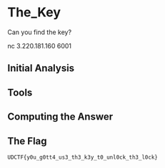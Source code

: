 # The_Key
Can you find the key?

nc 3.220.181.160 6001

## Initial Analysis 



## Tools 



## Computing the Answer 



## The Flag 
```bash
UDCTF{y0u_g0tt4_us3_th3_k3y_t0_unl0ck_th3_l0ck}
```